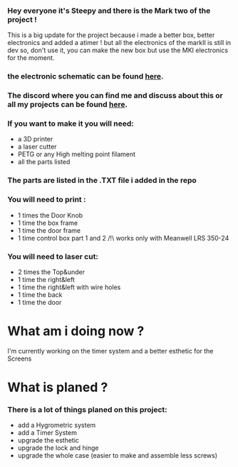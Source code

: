 ### Hey everyone it's Steepy and there is the Mark two of the project !
This is a big update for the project because i made a better box, better electronics and added a atimer ! but all the electronics of the markII is still in dev so, don't use it, you can make the new box but use the MKI electronics for the moment.

### the electronic schematic can be found [here](https://www.tinkercad.com/things/ahP5V3AsNab).

### The discord where you can find me and discuss about this or all my projects can be found [here](https://discord.gg/VvGP6tTeca).

### If you want to make it you will need:
- a 3D printer
- a laser cutter
- PETG or any High melting point filament
- all the parts listed 

### The parts are listed in the .TXT file i added in the repo

### You will need to print :
- 1 times the Door Knob
- 1 time the box frame
- 1 time the door frame
- 1 time control box part 1 and 2 /!\ works only with Meanwell LRS 350-24


### You will need to laser cut:

- 2 times the Top&under 
- 1 time the right&left 
- 1 time the right&left with wire holes 
- 1 time the back 
- 1 time the door 

What am i doing now ?
======================

I'm currently working on the timer system and a  better esthetic for the Screens

What is planed ?
=============
### There is a lot of things planed on this project:
- add a Hygrometric system
- add a Timer System
- upgrade the esthetic
- upgrade the lock and hinge
- upgrade the whole case (easier to make and assemble less screws)



